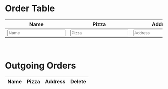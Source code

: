 <h1>Order Table</h1>
<table class="Ptable">
  <thead>
    <tr>
      <th>Name</th>
      <th>Pizza</th>
      <th>Address</th>
      <th>Order</th>
      <th>Update</th>
    </tr>
  </thead>
  <tbody>
    <tr>
      <td><input id="name" placeholder="Name"></td>
      <td><input id="pizza" placeholder="Pizza"></td>
      <td><input id="address" placeholder="Address"></td>
      <td><button onclick="addOrder()">Order</button></td>
      <td><button onclick="updateOrder()">Update</button></td>
    </tr>
  </tbody>
</table>

<br>

<h1>Outgoing Orders</h1>

<table class="Ptable">
  <thead>
    <tr>
      <th>Name</th>
      <th>Pizza</th>
      <th>Address</th>
      <th>Delete</th>
    </tr>
  </thead>
  <tbody id="tbody">
  </tbody>
</table>

<script>
  // Sample orders
  const sampleOrders = [
    { name: "John", pizza: "Margherita", address: "123 Main St" },
    { name: "Sarah", pizza: "Pepperoni", address: "456 Elm St" },
    { name: "Michael", pizza: "Supreme", address: "789 Oak St" }
  ];

  // Get table elements
  const nameInput = document.getElementById("name");
  const pizzaInput = document.getElementById("pizza");
  const addressInput = document.getElementById("address");
  const tbody = document.getElementById("tbody");

  // Function to populate the table with sample orders
  function populateTable() {
    for (let i = 0; i < sampleOrders.length; i++) {
      const order = sampleOrders[i];
      const newRow = document.createElement("tr");
      const nameCell = document.createElement("td");
      const pizzaCell = document.createElement("td");
      const addressCell = document.createElement("td");
      const deleteCell = document.createElement("td");

      nameCell.textContent = order.name;
      pizzaCell.textContent = order.pizza;
      addressCell.textContent = order.address;

      const deleteButton = document.createElement("button");
      deleteButton.innerHTML = "Delete";
      deleteButton.onclick = () => {
        tbody.removeChild(newRow);
      };
      deleteCell.appendChild(deleteButton);

      newRow.appendChild(nameCell);
      newRow.appendChild(pizzaCell);
      newRow.appendChild(addressCell);
      newRow.appendChild(deleteCell);

      tbody.appendChild(newRow);
    }
  }
  // Function to add an order
  function addOrder() {
    const name = nameInput.value;
    const pizza = pizzaInput.value;
    const address = addressInput.value;

    // Check if the name already exists in the table
    const existingRow = Array.from(tbody.getElementsByTagName("tr")).find(
      (row) => row.cells[0].textContent === name
    );

    if (existingRow) {
      // Update address and pizza for existing name
      existingRow.cells[2].textContent = address;
      existingRow.cells[1].textContent = pizza;
    } else {
      // Create a new row
      const newRow = document.createElement("tr");
      const nameCell = document.createElement("td");
      const pizzaCell = document.createElement("td");
      const addressCell = document.createElement("td");
      const deleteCell = document.createElement("td");

      nameCell.textContent = name;
      pizzaCell.textContent = pizza;
      addressCell.textContent = address;

      // Add delete button to the new row
      const deleteButton = document.createElement("button");
      deleteButton.innerHTML = "Delete";
      deleteButton.onclick = () => {
        tbody.removeChild(newRow);
      };
      deleteCell.appendChild(deleteButton);

      newRow.appendChild(nameCell);
      newRow.appendChild(pizzaCell);
      newRow.appendChild(addressCell);
      newRow.appendChild(deleteCell);

      tbody.appendChild(newRow);
    }

    // Clear input fields after order
    nameInput.value = "";
    pizzaInput.value = "";
    addressInput.value = "";
  }

  // Function to update an order
  function updateOrder() {
    const name = nameInput.value;
    const pizza = pizzaInput.value;
    const address = addressInput.value;

    // Find the row with the matching name
    const rows = tbody.getElementsByTagName("tr");
    for (let i = 0; i < rows.length; i++) {
      const row = rows[i];
      if (row.cells[0].textContent === name) {
        // Update
      row.cells[2].textContent = address;
      row.cells[1].textContent = pizza;
      break;
      }
      }
    nameInput.value = "";
    pizzaInput.value = "";
    addressInput.value = "";
    }

  // Function to delete an order
  function deleteOrder() {
  const name = nameInput.value;
  // Find the row with the matching name
  const rows = tbody.getElementsByTagName("tr");
  for (let i = 0; i < rows.length; i++) {
    const row = rows[i];
    if (row.cells[0].textContent === name) {
      tbody.removeChild(row);
      break;
    }
  }

  // Clear input fields after deletion
  nameInput.value = "";
  pizzaInput.value = "";
  addressInput.value = "";
  }
  
  populateTable();
</script>